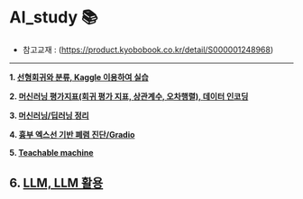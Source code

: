 # AI_study 📚

- 참고교재 : (https://product.kyobobook.co.kr/detail/S000001248968)

---

**1. [선형회귀와 분류, Kaggle 이용하여 실습](study/250825.md)**

**2. [머신러닝 평가지표(회귀 평가 지표, 상관계수, 오차행렬), 데이터 인코딩](study/250826.md)**

**3. [머신러닝/딥러닝 정리](study/250827.md)**

**4. [흉부 엑스선 기반 폐렴 진단/Gradio](study/250828.md)**

**5. [Teachable machine](study/250829.md)**

**6. [LLM, LLM 활용](study/250902.md)**
---




